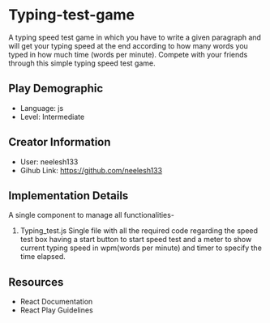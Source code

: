# Typing-test-game

A typing speed test game in which you have to write a given paragraph and will get your typing speed at the end according to how many words you typed in how much time (words per minute). Compete with your friends through this simple typing speed test game.

## Play Demographic

- Language: js
- Level: Intermediate

## Creator Information

- User: neelesh133
- Gihub Link: https://github.com/neelesh133

## Implementation Details

A single component to manage all functionalities-

1. Typing_test.js
   Single file with all the required code regarding the speed test box having a start button to start speed test and a meter to show current typing speed in wpm(words per minute) and timer to specify the time elapsed.

## Resources

- React Documentation
- React Play Guidelines
